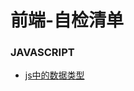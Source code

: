 # 前端-自检清单

### JAVASCRIPT
- [js中的数据类型](https://github.com/chenjiezi/FE-SelfCheckList/blob/master/JAVASCRIPT/js%E4%B8%AD%E7%9A%84%E6%95%B0%E6%8D%AE%E7%B1%BB%E5%9E%8B.md)
